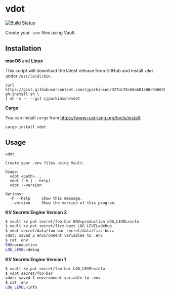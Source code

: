# vdot

[![Build Status](https://travis-ci.org/sjparkinson/vdot.svg?branch=master)](https://travis-ci.org/sjparkinson/vdot)

Create your `.env` files using Vault.

## Installation

**macOS** and **Linux**

This script will download the latest release from GitHub and install `vdot` under `/usr/local/bin`.

```shell
curl https://gist.githubusercontent.com/sjparkinson/327dc78c60ab81a06c946630b4288910/raw/crate-gh-install.sh \
| sh -s -- --git sjparkinson/vdot
```

**Cargo**

You can install `cargo` from https://www.rust-lang.org/tools/install.

```shell
cargo install vdot
```

## Usage

```
vdot

Create your .env files using Vault.

Usage:
  vdot <path>...
  vdot (-h | --help)
  vdot --version

Options:
  -h --help     Show this message.
  --version     Show the version of this program.
```

**KV Secrets Engine Version 2**

```bash
$ vault kv put secret/foo-bar ENV=production LOG_LEVEL=info
$ vault kv put secret/fizz-buzz LOG_LEVEL=debug
$ vdot secret/data/foo-bar secret/data/fizz-buzz
vdot: saved 2 environment variables to .env
$ cat .env
ENV=production
LOG_LEVEL=debug
```

**KV Secrets Engine Version 1**

```bash
$ vault kv put secret/foo-bar LOG_LEVEL=info
$ vdot secret/foo-bar
vdot: saved 1 environment variable to .env
$ cat .env
LOG_LEVEL=info
```